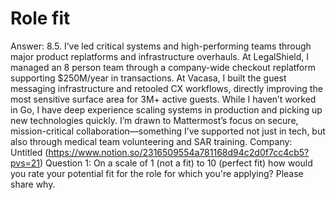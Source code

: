 # Role fit

Answer: 8.5. I’ve led critical systems and high-performing teams through major product replatforms and infrastructure overhauls. At LegalShield, I managed an 8 person team through a company-wide checkout replatform supporting $250M/year in transactions. At Vacasa, I built the guest messaging infrastructure and retooled CX workflows, directly improving the most sensitive surface area for 3M+ active guests. While I haven’t worked in Go, I have deep experience scaling systems in production and picking up new technologies quickly. I’m drawn to Mattermost’s focus on secure, mission-critical collaboration—something I’ve supported not just in tech, but also through medical team volunteering and SAR training.
Company: Untitled (https://www.notion.so/2316509554a781168d94c2d0f7cc4cb5?pvs=21)
Question 1: On a scale of 1 (not a fit) to 10 (perfect fit) how would you rate your potential fit for the role for which you're applying? Please share why.